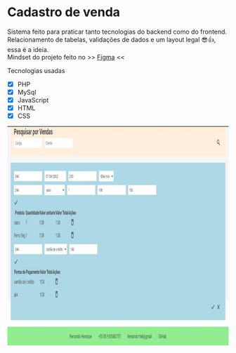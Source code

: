 # Cadastro de venda  

Sistema feito para praticar tanto tecnologias do backend como do frontend.  
Relacionamento de tabelas, validações de dados e um layout legal 😎👍, essa é a ideia.  
Mindset do projeto feito no >> [Figma](https://www.figma.com/file/XGyhUFe3IZ0F2Pt5gcxuJu/cadastro-de-venda?node-id=0%3A1) <<

Tecnologias usadas
- [x] PHP
- [x] MySql
- [x] JavaScript
- [x] HTML
- [x] CSS

<img src="https://github.com/fernandomk6/Cadastro-de-venda/blob/main/img/Screenshot_1.jpg?raw=true" style="height: 500px; width:900px;"/>

